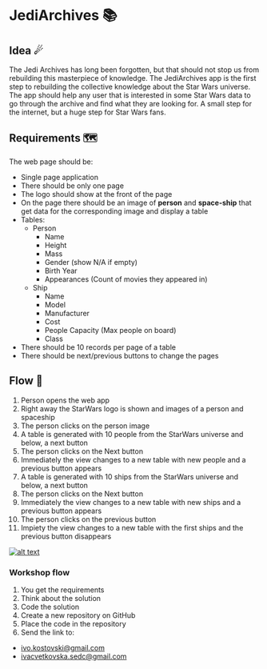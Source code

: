 # JediArchives 📚

## Idea ☄

The Jedi Archives has long been forgotten, but that should not stop us from rebuilding this masterpiece of knowledge.
The JediArchives app is the first step to rebuilding the collective knowledge about the Star Wars universe. The app
should help any user that is interested in some Star Wars data to go through the archive and find what they are looking
for. A small step for the internet, but a huge step for Star Wars fans.

## Requirements 🗺

The web page should be:

- Single page application
- There should be only one page
- The logo should show at the front of the page
- On the page there should be an image of **person** and **space-ship** that get data for the corresponding image and
  display a table
- Tables:
  - Person
    - Name
    - Height
    - Mass
    - Gender (show N/A if empty)
    - Birth Year
    - Appearances (Count of movies they appeared in)
  - Ship
    - Name
    - Model
    - Manufacturer
    - Cost
    - People Capacity (Max people on board)
    - Class
- There should be 10 records per page of a table
- There should be next/previous buttons to change the pages

## Flow 🌈

1. Person opens the web app
2. Right away the StarWars logo is shown and images of a person and spaceship
3. The person clicks on the person image
4. A table is generated with 10 people from the StarWars universe and below, a next button
5. The person clicks on the Next button
6. Immediately the view changes to a new table with new people and a previous button appears
7. A table is generated with 10 ships from the StarWars universe and below, a next button
8. The person clicks on the Next button
9. Immediately the view changes to a new table with new ships and a previous button appears
10. The person clicks on the previous button
11. Impiety the view changes to a new table with the first ships and the previous button disappears

[![alt text](./assets/jedi-app-flow.png 'Jedi App ')](./assets/jedi-app-flow.png)

### Workshop flow

1. You get the requirements
2. Think about the solution
3. Code the solution
4. Create a new repository on GitHub
5. Place the code in the repository
6. Send the link to:

- ivo.kostovski@gmail.com
- ivacvetkovska.sedc@gmail.com
